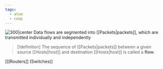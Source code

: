 ```yaml
---
tags:
  - atom
  - comp
---
```

![300|center](packet-switching.excalidraw)
Data flows are segmented into [[Packets|packets]], which are transmitted individually and independently

> [!definition] The sequence of [[Packets|packets]] between a given source [[Hosts|host]] and destination [[Hosts|host]] is called a **flow**.

\[[[Routers]] (Switches)\]